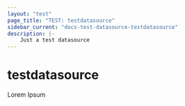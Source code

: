 ```yaml
---
layout: "test"
page_title: "TEST: testdatasource"
sidebar_current: "docs-test-datasource-testdatasource"
description: |-
    Just a test datasource
---
```


# testdatasource

Lorem Ipsum
